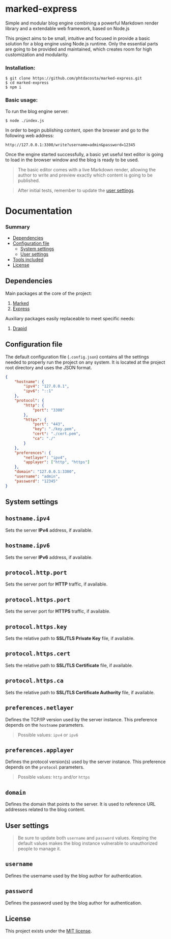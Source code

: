 # marked-express
Simple and modular blog engine combining a powerful Markdown render library and a extendable web framework, based on Node.js

This project aims to be small, intuitive and focused in provide a basic solution for a blog engine using Node.js runtime. Only the essential parts are going to be provided and maintained, which creates room for high customization and modularity.

### Installation:
```
$ git clone https://github.com/phtdacosta/marked-express.git
$ cd marked-express
$ npm i
```

### Basic usage:
To run the blog engine server:
```
$ node ./index.js
```
In order to begin publishing content, open the browser and go to the following web address:

`
http://127.0.0.1:3300/write?username=admin&password=12345
`

Once the engine started successfully, a basic yet useful text editor is going to load in the browser window and the blog is ready to be used.

> The basic editor comes with a live Markdown render, allowing the author to write and preview exactly which content is going to be published.

> After initial tests, remember to update the [user settings](#user-settings).

# Documentation
### Summary
* [Dependencies](#dependencies)
* [Configuration file](#configuration-file)
    * [System settings](#system-settings)
    * [User settings](#user-settings)
* [Tools included](#tools-included)
* [License](#license)

## Dependencies
Main packages at the core of the project:
1. [Marked](https://www.npmjs.com/package/marked)
2. [Express](https://www.npmjs.com/package/express)

Auxiliary packages easily replaceable to meet specific needs:
1. [Drapid](https://www.npmjs.com/package/drapid)


## Configuration file
The default configuration file (`.config.json`) contains all the settings needed to properly run the project on any system. It is located at the project root directory and uses the JSON format.

```json
{
    "hostname": {
        "ipv4": "127.0.0.1",
        "ipv6": "::1"
    },
    "protocol": {
        "http": {
            "port": "3300"
        },
        "https": {
            "port": "443",
            "key": "./key.pem",
            "cert": "./cert.pem",
            "ca": "./"
        }
    },
    "preferences": {
        "netlayer": "ipv4",
        "applayer": ["http", "https"]
    },
    "domain": "127.0.0.1:3300",
    "username": "admin",
    "password": "12345"
}
```
## System settings
## `hostname.ipv4`
Sets the server **IPv4** address, if available.
## `hostname.ipv6`
Sets the server **IPv6** address, if available.
## `protocol.http.port`
Sets the server port for **HTTP** traffic, if available.
## `protocol.https.port`
Sets the server port for **HTTPS** traffic, if available.
## `protocol.https.key`
Sets the relative path to **SSL/TLS Private Key** file, if available.
## `protocol.https.cert`
Sets the relative path to **SSL/TLS Certificate** file, if available.
## `protocol.https.ca`
Sets the relative path to **SSL/TLS Certificate Authority** file, if available.
## `preferences.netlayer`
Defines the TCP/IP version used by the server instance. This preference depends on the `hostname` parameters.
> Possible values: `ipv4` or `ipv6`
## `preferences.applayer`
Defines the protocol version(s) used by the server instance. This preference depends on the `protocol` parameters.
> Possible values: `http` and/or `https`
## `domain`
Defines the domain that points to the server. It is used to reference URL addresses related to the blog content.
## User settings
> Be sure to update both `username` and `password` values. Keeping the default values makes the blog instance vulnerable to unauthorized people to manage it.
## `username`
Defines the username used by the blog author for authentication.
## `password`
Defines the password used by the blog author for authentication.

## License
This project exists under the [MIT license](https://github.com/phtdacosta/drapid/blob/master/LICENSE).